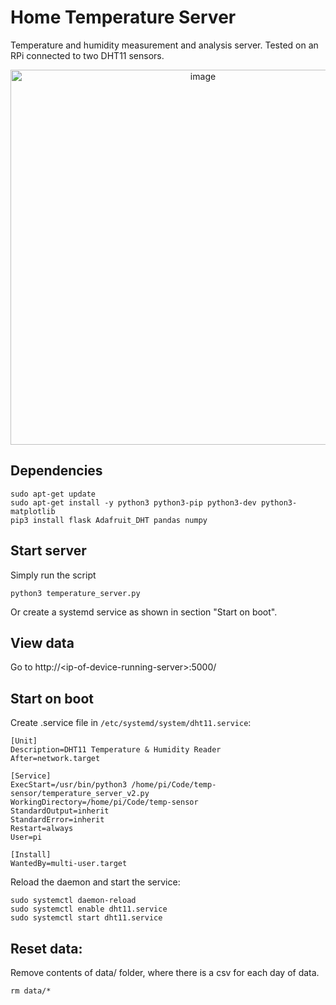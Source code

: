 # Home Temperature Server

Temperature and humidity measurement and analysis server. Tested on an RPi connected to two DHT11 sensors.

<div align="center">
    <img width="600" alt="image" src="https://github.com/user-attachments/assets/f6829f3d-97c3-4e5d-99d0-b380b7206714" />
</div>

## Dependencies

```
sudo apt-get update
sudo apt-get install -y python3 python3-pip python3-dev python3-matplotlib
pip3 install flask Adafruit_DHT pandas numpy
```

## Start server

Simply run the script
```
python3 temperature_server.py 
```

Or create a systemd service as shown in section "Start on boot".

## View data

Go to http://\<ip-of-device-running-server\>:5000/

## Start on boot

Create .service file in `/etc/systemd/system/dht11.service`:
```
[Unit]
Description=DHT11 Temperature & Humidity Reader
After=network.target

[Service]
ExecStart=/usr/bin/python3 /home/pi/Code/temp-sensor/temperature_server_v2.py
WorkingDirectory=/home/pi/Code/temp-sensor
StandardOutput=inherit
StandardError=inherit
Restart=always
User=pi

[Install]
WantedBy=multi-user.target
```

Reload the daemon and start the service:

```
sudo systemctl daemon-reload
sudo systemctl enable dht11.service
sudo systemctl start dht11.service
```

## Reset data:

Remove contents of data/ folder, where there is a csv for each day of data.

```
rm data/*
```


